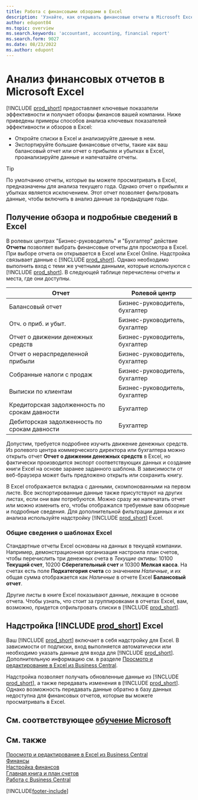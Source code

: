 ```yaml
---
title: Работа с финансовыми обзорами в Excel
description: 'Узнайте, как открывать финансовые отчеты в Microsoft Excel из Business Central для более тщательного их анализа.'
author: edupont04
ms.topic: overview
ms.search.keywords: 'accountant, accounting, financial report'
ms.search.form: 9027
ms.date: 08/23/2022
ms.author: edupont
---
```

# <a name="analyzing-financial-statements-in-microsoft-excel"></a><a name="analyzing-financial-statements-in-microsoft-excel"></a>Анализ финансовых отчетов в Microsoft Excel

[!INCLUDE [prod_short](includes/prod_short.md)] предоставляет ключевые показатели эффективности и получает обзоры финансов вашей компании. Ниже приведены примеры способов анализа ключевых показателей эффективности и обзоров в Excel:

* Откройте списки в Excel и анализируйте данные в нем. 
* Экспортируйте большие финансовые отчеты, такие как ваш балансовый отчет или отчет о прибылях и убытках в Excel, проанализируйте данные и напечатайте отчеты.  

> [!TIP]
> По умолчанию отчеты, которые вы можете просматривать в Excel, предназначены для анализа текущего года. Однако отчет о прибылях и убытках является исключением. Этот отчет позволяет фильтровать данные, чтобы включить в анализ данные за предыдущие годы.

## <a name="getting-the-overview-and-the-details-in-excel"></a><a name="getting-the-overview-and-the-details-in-excel"></a>Получение обзора и подробные сведений в Excel

В ролевых центрах "Бизнес-руководитель" и "Бухгалтер" действие **Отчеты** позволяет выбрать финансовые отчеты для просмотра в Excel. При выборе отчета он открывается в Excel или Excel Online. Надстройка связывает данные с [!INCLUDE [prod_short](includes/prod_short.md)]. Однако необходимо выполнить вход с теми же учетными данными, которые используются с [!INCLUDE [prod_short](includes/prod_short.md)]. В следующей таблице перечислены отчеты и места, где они доступны.  


|Отчет  |Ролевой центр  |
|---------|---------|
|Балансовый отчет                 | Бизнес-руководитель, бухгалтер |
|Отч. о приб. и убыт.              | Бизнес-руководитель, бухгалтер |
|Отчет о движении денежных средств       | Бизнес-руководитель, бухгалтер |
|Отчет о нераспределенной прибыли| Бизнес-руководитель, бухгалтер |
|Собранные налоги с продаж         | Бизнес-руководитель, бухгалтер |
|Выписки по клиентам           | Бизнес-руководитель, бухгалтер |
|Кредиторская задолженность по срокам давности         | Бухгалтер |
|Дебиторская задолженность по срокам давности      | Бухгалтер |

Допустим, требуется подробнее изучить движение денежных средств. Из ролевого центра коммерческого директора или бухгалтера можно открыть отчет **Отчет о движении денежных средств** в Excel, но фактически производится экспорт соответствующих данных и создание книги Excel на основе заранее заданного шаблона. В зависимости от веб-браузера может быть предложено открыть или сохранить книгу.  

В Excel отображается вкладка с данными, скомпонованными на первом листе. Все экспортированные данные также присутствуют на других листах, если они вам потребуются. Можно сразу же напечатать отчет или можно изменить его, чтобы отображался требуемые вам обзорные и подробные сведения. Для дополнительной фильтрации данных и их анализа используйте надстройку [!INCLUDE [prod_short](includes/prod_short.md)] Excel.  

### <a name="understanding-the-excel-templates"></a><a name="understanding-the-excel-templates"></a>Общие сведения о шаблонах Excel

Стандартные отчеты Excel основаны на данных в текущей компании. Например, демонстрационная организация настроила план счетов, чтобы перечислить три денежных счета в *Текущие активы*: 10100 **Текущий счет**, 10200 **Сберегательный счет** и 10300 **Мелкая касса**. На счетах есть поле **Подкатегория счета** со значением *Наличные*, и их общая сумма отображается как *Наличные* в отчете Excel **Балансовый отчет**.  

Другие листы в книге Excel показывают данные, лежащие в основе отчета. Чтобы узнать, что стоит за группировками в отчетах Excel, вам, возможно, придется отфильтровать списки в [!INCLUDE [prod_short](includes/prod_short.md)].  

## <a name="the--excel-add-in"></a><a name="the--excel-add-in"></a>Надстройка [!INCLUDE [prod_short](includes/prod_short.md)] Excel

Ваш [!INCLUDE [prod_short](includes/prod_short.md)] включает в себя надстройку для Excel. В зависимости от подписки, вход выполняется автоматически или необходимо указать данные для входа для [!INCLUDE [prod_short](includes/prod_short.md)]. Дополнительную информацию см. в разделе [Просмотр и редактирование в Excel из Business Central](across-work-with-excel.md).  

Надстройка позволяет получать обновленные данные из [!INCLUDE [prod_short](includes/prod_short.md)], а также передавать изменения в [!INCLUDE [prod_short](includes/prod_short.md)]. Однако возможность передавать данные обратно в базу данных недоступна для финансовых отчетов, которые вы можете просматривать в Excel.  

## <a name="see-related-microsoft-training"></a><a name="see-related-microsoft-training"></a>См. соответствующее [обучение Microsoft](/training/modules/configure-powerbi-excel-dynamics-365-business-central/index)

## <a name="see-also"></a><a name="see-also"></a>См. также

[Просмотр и редактирование в Excel из Business Central](across-work-with-excel.md)  
[Финансы](finance.md)  
[Настройка финансов](finance-setup-finance.md)  
[Главная книга и план счетов](finance-general-ledger.md)  
[Работа с Business Central](ui-work-product.md)  


[!INCLUDE[footer-include](includes/footer-banner.md)]
